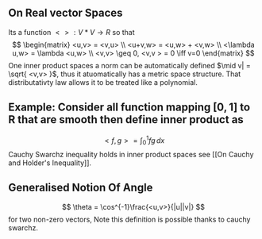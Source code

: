 ## On Real vector Spaces
Its a function $<> : V*V \to R$ so that
$$ \begin{matrix}
<u,v> = <v,u> \\
<u+v,w> = <u,w> + <v,w> \\
<\lambda u,w> = \lambda <u,w> \\
<v,v> \geq 0, <v,v > = 0 \iff v=0
\end{matrix}
$$
One inner product spaces a norm can be automatically defined
$\mid v| = \sqrt{ <v,v> }$, thus it atuomatically has a metric space structure. That distributativty law allows it to be treated like a polynomial.

## Example: Consider all function mapping $[0,1]$ to R that are smooth then define inner product as 
$$
<f,g> = \int_{0}^1 fg \, dx 
$$
Cauchy Swarchz inequality holds in inner product spaces see [[On Cauchy and Holder's Inequality]].

## Generalised Notion Of Angle

$$
\theta = \cos^{-1}\frac{<u,v>}{|u||v|}
$$
for two non-zero vectors, Note this definition is possible thanks to cauchy swarchz.
